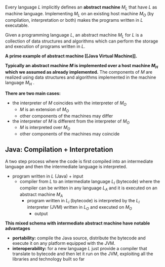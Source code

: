 Every language $L$ implicitly defines an **abstract machine** $M_L$ that have $L$ as machine language. 
Implementing $M_L$ on an existing host machine $M_O$ (by compilation, interpretation or both) makes the programs written in $L$ executable.

Given a programming language $L$, an abstract machine $M_L$ for $L$ is a collection of data structures and algorithms which can perform the storage and execution of programs written in $L$. 

**A prime example of abstract machine [[Java Virtual Machine]].**

**Typically an abstract machine $M$ is implemented over a host machine $M_H$ which we assumed as already implemented.**
The components of $M$ are realized using data structures and algorithms implemented in the machine language $M_H$ .

**There are two main cases:**
- the interpreter of $M$ coincides with the interpreter of $M_O$
	- $M$ is an extension of $M_O$
	- other components of the machines may differ
- the interpreter of $M$ is different from the interpreter of $M_O$
	- $M$ is interpreted over $M_O$
	- other components of the machines may coincide 
## Java: Compilation + Interpretation
A two step process where the code is first compiled into an intermediate language and then the intermediate language is interpreted. 

- program written in $L$ (Java) + input
	- compiler from $L$ to an intermediate language $L_I$  (bytecode) where the compiler can be written in any language $L_A$ and it is executed on an abstract machine $M_A$ 
		- program written in $L_I$ (bytecode) is interpreted by the $L_I$ interpreter (JVM) written in $L_O$ and executed on $M_O$ 
			- output

**This mixed schema with intermediate abstract machine have notable advantages**
- **portability:** compile the Java source, distribute the bytecode and execute it on any platform equipped with the JVM.
- **interoperability:** for a new language $L$ just provide a compiler that translate to bytecode and then let it run on the JVM,  exploiting all the libraries and technology built so far